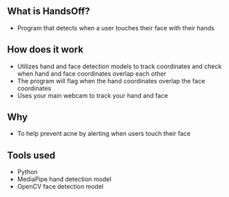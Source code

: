 ## What is HandsOff?
- Program that detects when a user touches their face with their hands
## How does it work
- Utilizes hand and face detection models to track coordinates and check when hand and face coordinates overlap each other
- The program will flag when the hand coordinates overlap the face coordinates
- Uses your main webcam to track your hand and face 
## Why
- To help prevent acne by alerting when users touch their face
## Tools used
- Python
- MediaPipe hand detection model
- OpenCV face detection model
